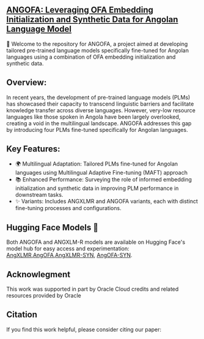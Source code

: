 ## [ANGOFA: Leveraging OFA Embedding Initialization and Synthetic Data for Angolan Language Model](https:arxiv.com)

🚀 Welcome to the repository for ANGOFA, a project aimed at developing tailored pre-trained language models specifically fine-tuned for Angolan languages using a combination of OFA embedding initialization and synthetic data.

## Overview: 

In recent years, the development of pre-trained language models (PLMs) has showcased their capacity to transcend linguistic barriers and facilitate knowledge transfer across diverse languages. However, very-low resource languages like those spoken in Angola have been largely overlooked, creating a void in the multilingual landscape. ANGOFA addresses this gap by introducing four PLMs fine-tuned specifically for Angolan languages.

## Key Features: 
- 🌍 Multilingual Adaptation: Tailored PLMs fine-tuned for Angolan languages using Multilingual Adaptive Fine-tuning (MAFT) approach
- 📚 Enhanced Performance: Surveying the role of informed embedding initialization and synthetic data in improving PLM performance in downstream tasks.
- ✨ Variants: Includes ANGXLMR and ANGOFA variants, each with distinct fine-tuning processes and configurations.


## Hugging Face Models 🤗
Both ANGOFA and ANGXLM-R models are available on Hugging Face's model hub for easy access and experimentation: [AngXLMR](https://huggingface.co/cx-olquinjica/angXLMR),[AngOFA](https://huggingface.co/cx-olquinjica/AngOFA),[AngXLMR-SYN](https://huggingface.co/cx-olquinjica/AngXLMR-SYN), [AngOFA-SYN](https://huggingface.co/cx-olquinjica/AngOFA-SYN). 

## Acknowlegment
This work was supported in part by Oracle Cloud credits and related resources provided by Oracle
## Citation
If you find this work helpful, please consider citing our paper:
